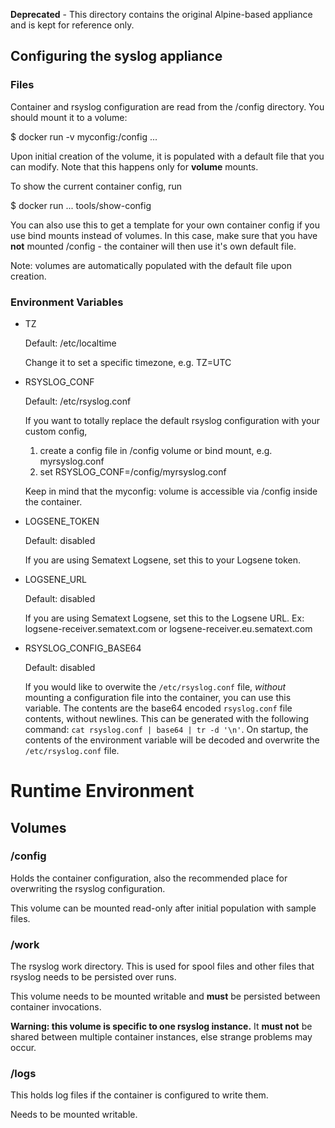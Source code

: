 **Deprecated** - This directory contains the original Alpine-based appliance and is kept for reference only.

## Configuring the syslog appliance

### Files

Container and rsyslog configuration are read from the /config directory. You should
mount it to a volume:

  $ docker run -v myconfig:/config ...

Upon initial creation of the volume, it is populated with a default file that
you can modify. Note that this happens only for **volume** mounts.

To show the current container config, run

  $ docker run ... tools/show-config

You can also use this to get a template for your own container config if you use
bind mounts instead of volumes. In this case, make sure that you have **not**
mounted /config - the container will then use it's own default file.

Note: volumes are automatically populated with the default file upon creation.

### Environment Variables

- TZ

  Default: /etc/localtime

  Change it to set a specific timezone, e.g. TZ=UTC

- RSYSLOG_CONF

  Default: /etc/rsyslog.conf

  If you want to totally replace the default rsyslog configuration with
  your custom config,

  1. create a config file in /config volume or bind mount, e.g. myrsyslog.conf
  2. set RSYSLOG_CONF=/config/myrsyslog.conf

  Keep in mind that the myconfig: volume is accessible via /config inside the
  container.

- LOGSENE_TOKEN

  Default: disabled

  If you are using Sematext Logsene, set this to your Logsene token.

- LOGSENE_URL

  Default: disabled

  If you are using Sematext Logsene, set this to the Logsene URL. Ex: logsene-receiver.sematext.com or logsene-receiver.eu.sematext.com

- RSYSLOG_CONFIG_BASE64

  Default: disabled

  If you would like to overwite the `/etc/rsyslog.conf` file, _without_ mounting a configuration file into the container, you can use this variable. The contents are the base64 encoded `rsyslog.conf` file contents, without newlines. This can be generated with the following command: `cat rsyslog.conf | base64 | tr -d '\n'`. On startup, the contents of the environment variable will be decoded and overwrite the `/etc/rsyslog.conf` file.

# Runtime Environment

## Volumes

### /config

Holds the container configuration, also the recommended place for overwriting
the rsyslog configuration.

This volume can be mounted read-only after initial population with sample files.

### /work

The rsyslog work directory. This is used for spool files and other files that
rsyslog needs to be persisted over runs.

This volume needs to be mounted writable and **must** be persisted between
container invocations.

**Warning: this volume is specific to one rsyslog instance.** It **must not**
be shared between multiple container instances, else strange problems may
occur.

### /logs

This holds log files if the container is configured to write them.

Needs to be mounted writable.
